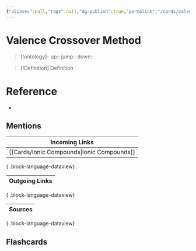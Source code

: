 ```yaml
---
{"aliases":null,"tags":null,"dg-publish":true,"permalink":"/cards/valence-crossover-method/","dgPassFrontmatter":true}
---
```


# Valence Crossover Method

> [!ontology]-
> up:: 
> jump:: 
> down:: 

> [!Definition] Definition
> 

# Reference
- 

## Mentions
| Incoming Links                                |
| --------------------------------------------- |
| [[Cards/Ionic Compounds\|Ionic Compounds]] |

{ .block-language-dataview}

| Outgoing Links |
| -------------- |

{ .block-language-dataview}

| Sources |
| ------- |

{ .block-language-dataview}

## Flashcards 
